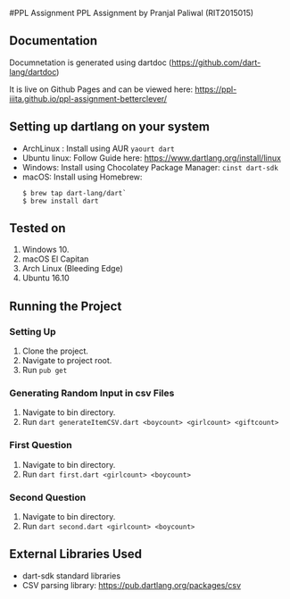 #PPL Assignment
PPL Assignment by Pranjal Paliwal (RIT2015015)

## Documentation
Documnetation is generated using dartdoc (https://github.com/dart-lang/dartdoc)

It is live on Github Pages and can be viewed here: 
https://ppl-iiita.github.io/ppl-assignment-betterclever/

## Setting up dartlang on your system

* ArchLinux : Install using AUR
      `yaourt dart`
* Ubuntu linux: Follow Guide here: https://www.dartlang.org/install/linux
* Windows: Install using Chocolatey Package Manager: `cinst dart-sdk`
* macOS: Install using Homebrew: 
  ```
  $ brew tap dart-lang/dart`  
  $ brew install dart
  ```
  
## Tested on
1. Windows 10. 
2. macOS El Capitan
3. Arch Linux (Bleeding Edge)
4. Ubuntu 16.10
  
## Running the Project
  
### Setting Up
1. Clone the project.
2. Navigate to project root.
3. Run `pub get`

### Generating Random Input in csv Files
1. Navigate to bin directory.
2. Run `dart generateItemCSV.dart <boycount> <girlcount> <giftcount>`

### First Question
1. Navigate to bin directory.
2. Run `dart first.dart <girlcount> <boycount>`

### Second Question
1. Navigate to bin directory.
2. Run `dart second.dart <girlcount> <boycount>` 


## External Libraries Used
* dart-sdk standard libraries
* CSV parsing library:  https://pub.dartlang.org/packages/csv


